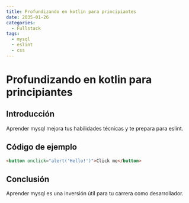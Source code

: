 ```yaml
---
title: Profundizando en kotlin para principiantes
date: 2035-01-26
categories:
  - Fullstack
tags:
  - mysql
  - eslint
  - css
---
```


# Profundizando en kotlin para principiantes

## Introducción

Aprender mysql mejora tus habilidades técnicas y te prepara para eslint.

## Código de ejemplo

```html
<button onclick="alert('Hello!')">Click me</button>
```

## Conclusión

Aprender mysql es una inversión útil para tu carrera como desarrollador.